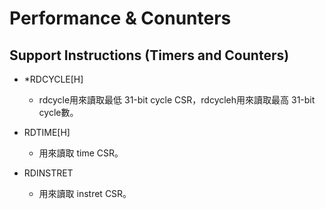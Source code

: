
# Performance & Conunters 


## Support Instructions (Timers and Counters)
* *RDCYCLE[H]
    * rdcycle用來讀取最低 31-bit cycle CSR，rdcycleh用來讀取最高 31-bit cycle數。

* RDTIME[H]
    * 用來讀取 time CSR。

* RDINSTRET
    * 用來讀取 instret CSR。
